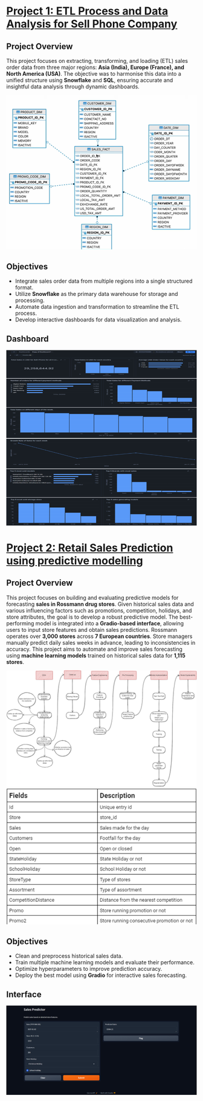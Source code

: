 #

# <ins>[Project 1: ETL Process and Data Analysis for Sell Phone Company](https://github.com/vslsoni/SQL-Sales-Project-Snowflake)</ins>
## Project Overview
This project focuses on extracting, transforming, and loading (ETL) sales order data from three major regions: **Asia (India), Europe (France), and North America (USA)**. The objective was to harmonise this data into a unified structure using **Snowflake** and **SQL**, ensuring accurate and insightful data analysis through dynamic dashboards.

![](/images/image001.png)

## Objectives
- Integrate sales order data from multiple regions into a single structured format.
- Utilize **Snowflake** as the primary data warehouse for storage and processing.
- Automate data ingestion and transformation to streamline the ETL process.
- Develop interactive dashboards for data visualization and analysis.

## Dashboard
![](/images/Picture1.png)

# <ins>[Project 2: Retail Sales Prediction using predictive modelling](https://github.com/vslsoni/Python-sales-predictive-modelling)</ins>
## Project Overview
This project focuses on building and evaluating predictive models for forecasting **sales in Rossmann drug stores**. Given historical sales data and various influencing factors such as promotions, competition, holidays, and store attributes, the goal is to develop a robust predictive model. The best-performing model is integrated into a **Gradio-based interface**, allowing users to input store features and obtain sales predictions.
Rossmann operates over **3,000 stores** across **7 European countries**. Store managers manually predict daily sales weeks in advance, leading to inconsistencies in accuracy. This project aims to automate and improve sales forecasting using **machine learning models** trained on historical sales data for **1,115 stores**.

![](/images/Picture2.png)
![](/images/Picture3.png)
## Objectives
- Clean and preprocess historical sales data.
- Train multiple machine learning models and evaluate their performance.
- Optimize hyperparameters to improve prediction accuracy.
- Deploy the best model using **Gradio** for interactive sales forecasting.

## Interface
![](/images/Picture4.png)
